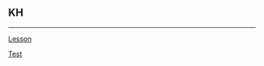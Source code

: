 ## KH

---

[Lesson](https://www.notion.so/affb784751504a3daf8083d35d10c866)

[Test](https://www.notion.so/b166115f7d0445a89297ae4bc6e70ab5)
